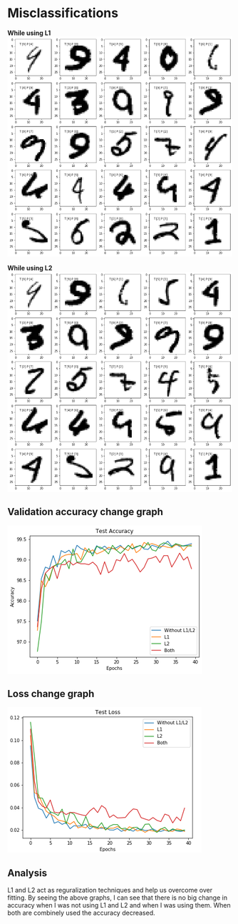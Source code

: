# Misclassifications

**While using L1**
![L1_misclassifications](https://github.com/Hiranmai-T/EVA/blob/master/S6/mis_l1.png)

**While using L2**
![L2_misclassifications](https://github.com/Hiranmai-T/EVA/blob/master/S6/mis_l2.png)

## Validation accuracy change graph
![acc_graph](https://github.com/Hiranmai-T/EVA/blob/master/S6/graph_acc.png)

## Loss change graph
![loss_graph](https://github.com/Hiranmai-T/EVA/blob/master/S6/graph_loss.png)

## Analysis

L1 and L2 act as reguralization techniques and help us overcome over fitting. By seeing the above graphs, I can see that there is no big change in accuracy when I was not using L1 and L2 and when I was using them. When both are combinely used the accuracy decreased. 
